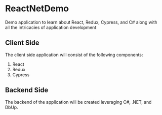 # ReactNetDemo
Demo application to learn about React, Redux, Cypress, and C# along with all the intricacies of application development

## Client Side
The client side application will consist of the following components:
1. React
2. Redux
3. Cypress

## Backend Side
The backend of the application will be created leveraging C#, .NET, and DbUp.
